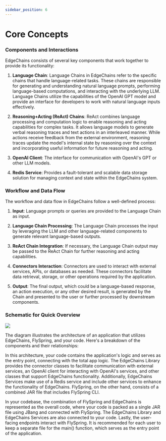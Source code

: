 ```yaml
---
sidebar_position: 6
---
```


# Core Concepts

### Components and Interactions
EdgeChains consists of several key components that work together to provide its functionality:

1. **Language Chain**: Language Chains in EdgeChains refer to the specific chains that handle language-related tasks. These chains are responsible for generating and understanding natural language prompts, performing language-based computations, and interacting with the underlying LLM. Language Chains utilize the capabilities of the OpenAI GPT model and provide an interface for developers to work with natural language inputs effectively.

2. **Reasoning+Acting (ReAct) Chains**: ReAct combines language processing and computation logic to enable reasoning and acting capabilities for complex tasks. It allows language models to generate verbal reasoning traces and text actions in an interleaved manner. While actions receive feedback from the external environment, reasoning traces update the model's internal state by reasoning over the context and incorporating useful information for future reasoning and acting.

<!-- 3. **Connectors**: Facilitate interactions with external services, APIs, databases, or other components necessary for application functionality. -->

3. **OpenAI Client**: The interface for communication with OpenAI's GPT or other LLM models.

4. **Redis Service**: Provides a fault-tolerant and scalable data storage solution for managing context and state within the EdgeChains system.

### Workflow and Data Flow
The workflow and data flow in EdgeChains follow a well-defined process:

1. **Input**: Language prompts or queries are provided to the Language Chain as input.

2. **Language Chain Processing**: The Language Chain processes the input by leveraging the LLM and other language-related components to generate relevant language-based outputs.

3. **ReAct Chain Integration**: If necessary, the Language Chain output may be passed to the ReAct Chain for further reasoning and acting capabilities. 

4. **Connectors Interaction**: Connectors are used to interact with external services, APIs, or databases as needed. These connectors facilitate data retrieval, storage, or other operations required by the application.

5. **Output**: The final output, which could be a language-based response, an action execution, or any other desired result, is generated by the Chain and presented to the user or further processed by downstream components.

### Schematic for Quick Overview

[![](https://mermaid.ink/img/pako:eNp9U8FOwzAM_ZUoJ5DYYXDrJKRRQAJNmsTggNod3MbrItIkSlqkauPfcdpuBAbk0KTPz36O7ex4aQTyhOe6cmC37Pl2lmtGy7fFgEiB0-zVtI6lRF0P1rDQng343Fp2pxvXWSN1sz6ffXGUqWQ50p5NA6onLwJ65KEWv2heZveqW1kndRVpSnGZpaYupEbBHudP7F4qXEeCG-u_HFm6eFj_raJkkd2JCtMtSO3ZQhYOXBeplUZrLBvjPImOR5Yq8B59LGosapDZkrb5AxEkUhlie7NFirEM20__X_Ly6N5liXFuqwHyUXIOhfTZU_gezCeaB7dR-hjl38pfRcKRHlUrCj_m-Hcg844OlMqWp4MTujv79nt1Eof6yCaT69DwEaFTj5BlRPrh6jG0RxJOe2RvoXyjGQHPjMZ-VFofRuLxBnS1j-LSvUYlnB4uMVzuJ3zICTVN_guRJhsoQ0xKux993890rvkFr9HVIAW9rF1wzjk1oMacJ3QU4N5yenEfxIO2MatOlzxpXIsXvLUCGryVQFWsebIB5fHjE4kHJKo?type=png)](https://mermaid-js.github.io/mermaid-live-editor/edit#pako:eNp9U8FOwzAM_ZUoJ5DYYXDrJKRRQAJNmsTggNod3MbrItIkSlqkauPfcdpuBAbk0KTPz36O7ex4aQTyhOe6cmC37Pl2lmtGy7fFgEiB0-zVtI6lRF0P1rDQng343Fp2pxvXWSN1sz6ffXGUqWQ50p5NA6onLwJ65KEWv2heZveqW1kndRVpSnGZpaYupEbBHudP7F4qXEeCG-u_HFm6eFj_raJkkd2JCtMtSO3ZQhYOXBeplUZrLBvjPImOR5Yq8B59LGosapDZkrb5AxEkUhlie7NFirEM20__X_Ly6N5liXFuqwHyUXIOhfTZU_gezCeaB7dR-hjl38pfRcKRHlUrCj_m-Hcg844OlMqWp4MTujv79nt1Eof6yCaT69DwEaFTj5BlRPrh6jG0RxJOe2RvoXyjGQHPjMZ-VFofRuLxBnS1j-LSvUYlnB4uMVzuJ3zICTVN_guRJhsoQ0xKux993890rvkFr9HVIAW9rF1wzjk1oMacJ3QU4N5yenEfxIO2MatOlzxpXIsXvLUCGryVQFWsebIB5fHjE4kHJKo)


The diagram illustrates the architecture of an application that utilizes EdgeChains, FlySpring, and your code. Here's a breakdown of the components and their relationships:

In this architecture, your code contains the application's logic and serves as the entry point, connecting with the total app logic. The EdgeChains Library provides the connector classes to facilitate communication with external services, an OpenAI client for interacting with OpenAI's services, and other classes that support EdgeChains functionality. Additionally, EdgeChains Services make use of a Redis service and include other services to enhance the functionality of EdgeChains. FlySpring, on the other hand, consists of a combined JAR file that includes FlySpring CLI.    

In your codebase, the combination of FlySpring and EdgeChains is represented as the overall code, where your code is packed as a single JAR file using JBang and connected with FlySpring. The EdgeChains Library and EdgeChains Services are also connected to your code. Lastly, the user-facing endpoints interact with FlySpring. It is recommended for each user to keep a separate file for the main() function, which serves as the entry point of the application.
